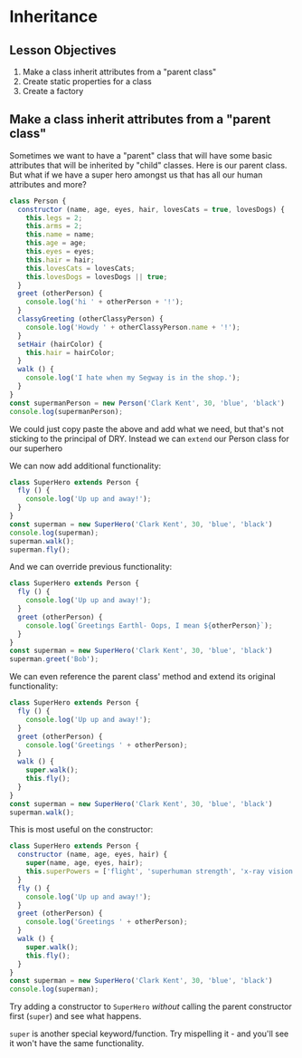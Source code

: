 # Inheritance

## Lesson Objectives

1. Make a class inherit attributes from a "parent class"
2. Create static properties for a class
3. Create a factory

## Make a class inherit attributes from a "parent class"

Sometimes we want to have a "parent" class that will have some basic attributes that will be inherited by "child" classes. Here is our parent class. But what if we have a super hero amongst us that has all our human attributes and more?

```javascript
class Person {
  constructor (name, age, eyes, hair, lovesCats = true, lovesDogs) {
    this.legs = 2;
    this.arms = 2;
    this.name = name;
    this.age = age;
    this.eyes = eyes;
    this.hair = hair;
    this.lovesCats = lovesCats;
    this.lovesDogs = lovesDogs || true;
  }
  greet (otherPerson) {
    console.log('hi ' + otherPerson + '!');
  }
  classyGreeting (otherClassyPerson) {
    console.log('Howdy ' + otherClassyPerson.name + '!');
  }
  setHair (hairColor) {
    this.hair = hairColor;
  }
  walk () {
    console.log('I hate when my Segway is in the shop.');
  }
}
const supermanPerson = new Person('Clark Kent', 30, 'blue', 'black')
console.log(supermanPerson);
```

We could just copy paste the above and add what we need, but that's not sticking to the principal of DRY. Instead we can `extend` our Person class for our superhero

We can now add additional functionality:

```javascript
class SuperHero extends Person {
  fly () {
    console.log('Up up and away!');
  }
}
const superman = new SuperHero('Clark Kent', 30, 'blue', 'black')
console.log(superman);
superman.walk();
superman.fly();
```

And we can override previous functionality:

```javascript
class SuperHero extends Person {
  fly () {
    console.log('Up up and away!');
  }
  greet (otherPerson) {
    console.log(`Greetings Earthl- Oops, I mean ${otherPerson}`);
  }
}
const superman = new SuperHero('Clark Kent', 30, 'blue', 'black')
superman.greet('Bob');
```

We can even reference the parent class' method and extend its original functionality:

```javascript
class SuperHero extends Person {
  fly () {
    console.log('Up up and away!');
  }
  greet (otherPerson) {
    console.log('Greetings ' + otherPerson);
  }
  walk () {
    super.walk();
    this.fly();
  }
}
const superman = new SuperHero('Clark Kent', 30, 'blue', 'black')
superman.walk();
```

This is most useful on the constructor:

```javascript
class SuperHero extends Person {
  constructor (name, age, eyes, hair) {
    super(name, age, eyes, hair);
    this.superPowers = ['flight', 'superhuman strength', 'x-ray vision', 'heat vision', 'cold breath', 'super-speed', 'enhanced hearing', 'nigh-invulnerability'];
  }
  fly () {
    console.log('Up up and away!');
  }
  greet (otherPerson) {
    console.log('Greetings ' + otherPerson);
  }
  walk () {
    super.walk();
    this.fly();
  }
}
const superman = new SuperHero('Clark Kent', 30, 'blue', 'black')
console.log(superman);
```

Try adding a constructor to `SuperHero` _without_ calling the parent constructor first \(`super`\) and see what happens.

`super` is another special keyword/function. Try mispelling it - and you'll see it won't have the same functionality.

